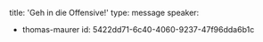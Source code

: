 title: 'Geh in die Offensive!'
type: message
speaker:
  - thomas-maurer
id: 5422dd71-6c40-4060-9237-47f96dda6b1c
